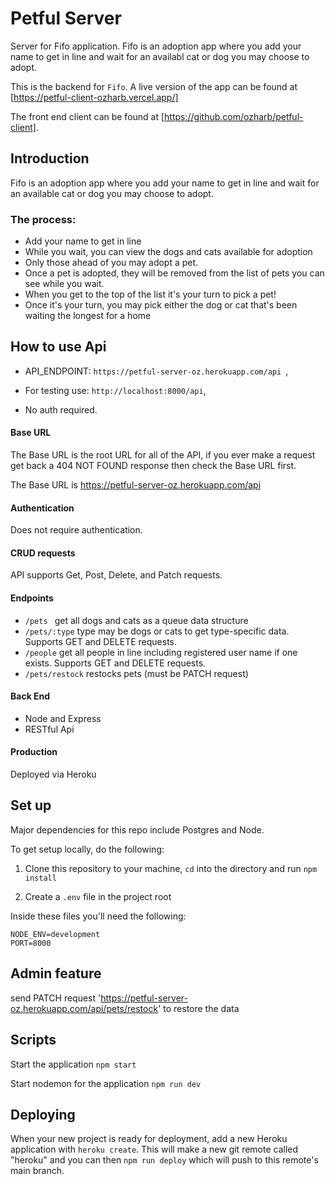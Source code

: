 # Petful Server

Server for Fifo application. Fifo is an adoption app where you add your name to get in line and wait for an availabl cat or dog you may choose to adopt. 

This is the backend for `Fifo`.  A live version of the app can be found at [https://petful-client-ozharb.vercel.app/]

The front end client can be found at [https://github.com/ozharb/petful-client].

## Introduction
Fifo is an adoption app where you add your name to get in line and wait for an available cat or dog you may choose to adopt.
### The process:
- Add your name to get in line
- While you wait, you can view the dogs and cats available for adoption
- Only those ahead of you may adopt a pet.
- Once a pet is adopted, they will be removed from the list of pets you can see while you wait.
- When you get to the top of the list it's your turn to pick a pet!
- Once it's your turn, you may pick either the dog or cat that's been waiting the longest for a home


## How to use Api

 * API_ENDPOINT: `https://petful-server-oz.herokuapp.com/api `,
 
 * For testing use: `http://localhost:8000/api`,

 * No auth required.
   

#### Base URL
The Base URL is the root URL for all of the API, if you ever make a request get back a 404 NOT FOUND response then check the Base URL first.

The Base URL is https://petful-server-oz.herokuapp.com/api 

#### Authentication
Does not require authentication. 


#### CRUD requests
API supports Get, Post, Delete, and Patch requests.

#### Endpoints
* `/pets ` get all dogs and cats as a queue data structure
* `/pets/:type` type may be dogs or cats to get type-specific data. Supports GET and DELETE requests.
* `/people` get all people in line including registered user name if one exists. Supports GET and DELETE requests.
* `/pets/restock` restocks pets (must be PATCH request)


#### Back End

* Node and Express
* RESTful Api

#### Production

Deployed via Heroku


## Set up

Major dependencies for this repo include Postgres and Node.

To get setup locally, do the following:

1. Clone this repository to your machine, `cd` into the directory and run `npm install`

3. Create a `.env` file in the project root

Inside these files you'll need the following:

````
NODE_ENV=development
PORT=8000

````


## Admin feature
send PATCH request 'https://petful-server-oz.herokuapp.com/api/pets/restock' to restore the data

## Scripts

Start the application `npm start`

Start nodemon for the application `npm run dev`

## Deploying

When your new project is ready for deployment, add a new Heroku application with `heroku create`. This will make a new git remote called "heroku" and you can then `npm run deploy` which will push to this remote's main branch.